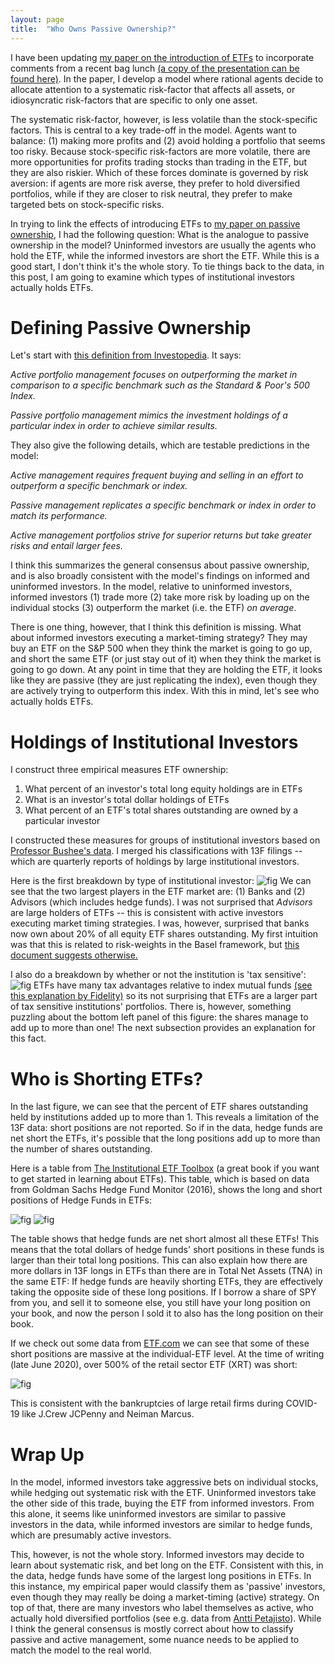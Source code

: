 ```yaml
---
layout: page
title:  "Who Owns Passive Ownership?"
---
```


I have been updating <a href="https://papers.ssrn.com/sol3/papers.cfm?abstract_id=3571409" title="b1">my paper on the introduction of ETFs</a> to incorporate comments from a recent bag lunch <a href="/Post_Images/6_19_2020/slides.pdf" target="_blank"> (a copy of the presentation can be found here)</a>. In the paper, I develop a model where rational agents decide to allocate attention to a systematic risk-factor that affects all assets, or idiosyncratic risk-factors that are specific to only one asset.  

The systematic risk-factor, however, is less volatile than the stock-specific factors.  This is central to a key trade-off in the model. Agents want to balance: (1) making more profits and (2) avoid holding a portfolio that seems too risky.  Because stock-specific risk-factors are more volatile, there are more opportunities for profits trading stocks than trading in the ETF, but they are also riskier.  Which of these forces dominate is governed by risk aversion: if agents are more risk averse, they prefer to hold diversified portfolios, while if they are closer to risk neutral, they prefer to make targeted bets on stock-specific risks.

In trying to link the effects of introducing ETFs to <a href="https://papers.ssrn.com/sol3/papers.cfm?abstract_id=3243910" title="b1">my paper on passive ownership</a>, I had the following question: What is the analogue to passive ownership in the model? Uninformed investors are usually the agents who hold the ETF, while the informed investors are short the ETF.  While this is a good start, I don't think it's the whole story.  To tie things back to the data, in this post, I am going to examine which types of institutional investors actually holds ETFs.

# Defining Passive Ownership

Let's start with <a href="https://www.investopedia.com/ask/answers/040315/what-difference-between-passive-and-active-portfolio-management.asp" title="b1">this definition from Investopedia</a>.  It says:

*Active portfolio management focuses on outperforming the market in comparison to a specific benchmark such as the Standard & Poor's 500 Index.*

*Passive portfolio management mimics the investment holdings of a particular index in order to achieve similar results.*

They also give the following details, which are testable predictions in the model:

*Active management requires frequent buying and selling in an effort to outperform a specific benchmark or index.*

*Passive management replicates a specific benchmark or index in order to match its performance.*

*Active management portfolios strive for superior returns but take greater risks and entail larger fees.*

I think this summarizes the general consensus about passive ownership, and is also broadly consistent with the model's findings on informed and uninformed investors.  In the model, relative to uninformed investors, informed investors (1) trade more (2) take more risk by loading up on the individual stocks (3) outperform the market (i.e. the ETF) *on average*. 

There is one thing, however, that I think this definition is missing. What about informed investors executing a market-timing strategy?  They may buy an ETF on the S&P 500 when they think the market is going to go up, and short the same ETF (or just stay out of it) when they think the market is going to go down.  At any point in time that they are holding the ETF, it looks like they are passive (they are just replicating the index), even though they are actively trying to outperform this index.  With this in mind, let's see who actually holds ETFs.

# Holdings of Institutional Investors

I construct three empirical measures ETF ownership:
1) What percent of an investor's total long equity holdings are in ETFs
2) What is an investor's total dollar holdings of ETFs
3) What percent of an ETF's total shares outstanding are owned by a particular investor

I constructed these measures for groups of institutional investors based on
<a href="http://acct.wharton.upenn.edu/faculty/bushee/IIclass.html" title="b1">Professor Bushee's data</a>.  I merged his classifications with 13F filings -- which are quarterly reports of holdings by large institutional investors.  

Here is the first breakdown  by type of institutional investor:
![fig](/Post_Images/7_3_2020/type.PNG)
We can see that the two largest players in the ETF market are: (1) Banks and (2) Advisors (which includes hedge funds).  I was not surprised that *Advisors* are large holders of ETFs -- this is consistent with active investors executing market timing strategies.  I was, however, surprised that banks now own about 20% of all equity ETF shares outstanding.  My first intuition was that this is related to risk-weights in the Basel framework, but <a href="https://www.bis.org/publ/bcbs257.pdf" title="b1"> this document suggests otherwise.</a>

I also do a breakdown by whether or not the institution is 'tax sensitive':
![fig](/Post_Images/7_3_2020/taxes.PNG)
ETFs have many tax advantages relative to index mutual funds
<a href="https://www.fidelity.com/learning-center/investment-products/etf/benefits-of-etfs#:~:text=Tax%20benefits,-ETFs%20have%202&text=Due%20to%20structural%20differences%2C%20mutual,the%20life%20of%20the%20investment" title="b1">(see this explanation by Fidelity)</a> so its not surprising that ETFs are a larger part of tax sensitive institutions' portfolios.  There is, however, something puzzling about the bottom left panel of this figure: the shares manage to add up to more than one!  The next subsection provides an explanation for this fact.

# Who is Shorting ETFs?

In the last figure, we can see that the percent of ETF shares outstanding held by institutions added up to more than 1.  This reveals a limitation of the 13F data: short positions are not reported.  So if in the data, hedge funds are net short the ETFs, it's possible that the long positions add up to more than the number of shares outstanding.

Here is a table from <a href="https://www.amazon.com/dp/B01CGEKOLM/ref=dp-kindle-redirect?_encoding=UTF8&btkr=1" title="b1">The Institutional ETF Toolbox</a> (a great book if you want to get started in learning about ETFs).  This table, which is based on data from Goldman Sachs Hedge Fund Monitor (2016), shows the long and short positions of Hedge Funds in ETFs:

![fig](/Post_Images/7_3_2020/shorts1.PNG)
![fig](/Post_Images/7_3_2020/shorts2.PNG)

The table shows that hedge funds are net short almost all these ETFs!  This means that the total dollars of hedge funds' short positions in these funds is larger than their total long positions.  This can also explain how there are more dollars in 13F longs in ETFs than there are in Total Net Assets (TNA) in the same ETF: If hedge funds are heavily shorting ETFs, they are effectively taking the opposite side of these long positions. If I borrow a share of SPY from you, and sell it to someone else, you still have your long position on your book, and now the person I sold it to also has the long position on their book.  

If we check out some data from <a href="https://www.etf.com/sections/features-and-news/most-shorted-etfs
" title="b1">ETF.com</a> we can see that some of these short positions are massive at the individual-ETF level.  At the time of writing (late June 2020), over 500% of the retail sector ETF (XRT) was short:

![fig](/Post_Images/7_3_2020/shorted.PNG)

This is consistent with the bankruptcies of large retail firms during COVID-19 like J.Crew JCPenny and Neiman Marcus.

# Wrap Up

In the model, informed investors take aggressive bets on individual stocks, while hedging out systematic risk with the ETF.  Uninformed investors take the other side of this trade, buying the ETF from informed investors.  From this alone, it seems like uninformed investors are similar to passive investors in the data, while informed investors are similar to hedge funds, which are presumably active investors.

This, however, is not the whole story.  Informed investors may decide to learn about systematic risk, and bet long on the ETF.  Consistent with this, in the data, hedge funds have some of the largest long positions in ETFs.  In this instance, my empirical paper would classify them as 'passive' investors, even though they may really be doing a market-timing (active) strategy.  On top of that, there are many investors who label themselves as active, who actually hold diversified portfolios (see e.g. data from <a href="http://www.petajisto.net/data.html" title="b1">Antti Petajisto</a>). While I think the general consensus is mostly correct about how to classify passive and active management, some nuance needs to be applied to match the model to the real world.  
 